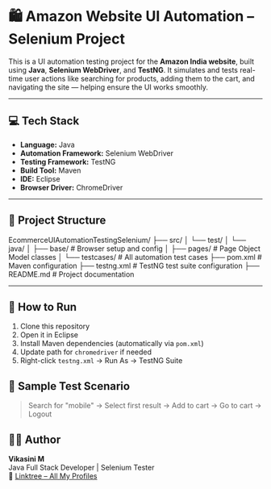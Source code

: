 # 🛍️ Amazon Website UI Automation – Selenium Project

This is a UI automation testing project for the **Amazon India website**, built using **Java**, **Selenium WebDriver**, and **TestNG**. It simulates and tests real-time user actions like searching for products, adding them to the cart, and navigating the site — helping ensure the UI works smoothly.

---

## 💻 Tech Stack

- **Language:** Java  
- **Automation Framework:** Selenium WebDriver  
- **Testing Framework:** TestNG  
- **Build Tool:** Maven  
- **IDE:** Eclipse  
- **Browser Driver:** ChromeDriver

---

## 📂 Project Structure

EcommerceUIAutomationTestingSelenium/
├── src/
│   └── test/
│       └── java/
│           ├── base/            # Browser setup and config
│           ├── pages/           # Page Object Model classes
│           └── testcases/       # All automation test cases
├── pom.xml                      # Maven configuration
├── testng.xml                   # TestNG test suite configuration
├── README.md                    # Project documentation

---

## 🚀 How to Run
1. Clone this repository
2. Open it in Eclipse
3. Install Maven dependencies (automatically via `pom.xml`)
4. Update path for `chromedriver` if needed
5. Right-click `testng.xml` → Run As → TestNG Suite

## 📸 Sample Test Scenario
> Search for "mobile" → Select first result → Add to cart → Go to cart → Logout

## 👩‍💻 Author
**Vikasini M**  
Java Full Stack Developer | Selenium Tester  
🔗 [Linktree – All My Profiles](https://linktr.ee/vikasini)

